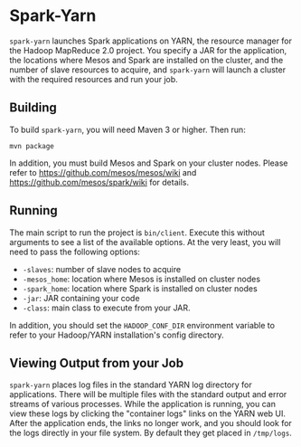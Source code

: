 # Spark-Yarn

`spark-yarn` launches Spark applications on YARN, the resource manager for the Hadoop MapReduce 2.0
project. You specify a JAR for the application, the locations where Mesos and Spark are installed
on the cluster, and the number of slave resources to acquire, and `spark-yarn` will launch a cluster
with the required resources and run your job.

## Building

To build `spark-yarn`, you will need Maven 3 or higher. Then run:

    mvn package

In addition, you must build Mesos and Spark on your cluster nodes. Please refer to
<https://github.com/mesos/mesos/wiki> and <https://github.com/mesos/spark/wiki> for details.

## Running

The main script to run the project is `bin/client`. Execute this without arguments to see
a list of the available options. At the very least, you will need to pass the following options:

* `-slaves`: number of slave nodes to acquire
* `-mesos_home`: location where Mesos is installed on cluster nodes
* `-spark_home`: location where Spark is installed on cluster nodes
* `-jar`: JAR containing your code
* `-class`: main class to execute from your JAR.

In addition, you should set the `HADOOP_CONF_DIR` environment variable to refer to your
Hadoop/YARN installation's config directory.

## Viewing Output from your Job

`spark-yarn` places log files in the standard YARN log directory for applications. There will
be multiple files with the standard output and error streams of various processes.
While the application is running, you can view these logs by clicking the "container logs"
links on the YARN web UI. After the application ends, the links no longer work, and you should
look for the logs directly in your file system. By default they get placed in `/tmp/logs`.
